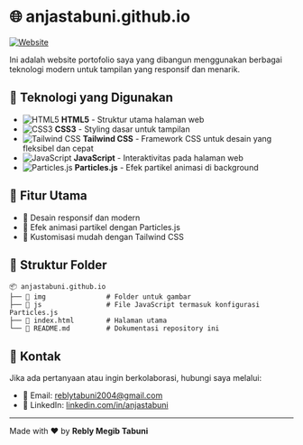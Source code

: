 # 🌐 anjastabuni.github.io

[![Website](https://img.shields.io/badge/Website-Live-blue?style=for-the-badge)](https://anjastabuni.github.io)

Ini adalah website portofolio saya yang dibangun menggunakan berbagai teknologi modern untuk tampilan yang responsif dan menarik.

## 🚀 Teknologi yang Digunakan

- ![HTML5](https://img.shields.io/badge/HTML5-E34F26?style=for-the-badge&logo=html5&logoColor=white) **HTML5** - Struktur utama halaman web
- ![CSS3](https://img.shields.io/badge/CSS3-1572B6?style=for-the-badge&logo=css3&logoColor=white) **CSS3** - Styling dasar untuk tampilan
- ![Tailwind CSS](https://img.shields.io/badge/TailwindCSS-06B6D4?style=for-the-badge&logo=tailwindcss&logoColor=white) **Tailwind CSS** - Framework CSS untuk desain yang fleksibel dan cepat
- ![JavaScript](https://img.shields.io/badge/JavaScript-F7DF1E?style=for-the-badge&logo=javascript&logoColor=black) **JavaScript** - Interaktivitas pada halaman web
- ![Particles.js](https://img.shields.io/badge/Particles.js-0D47A1?style=for-the-badge&logo=javascript&logoColor=white) **Particles.js** - Efek partikel animasi di background

## 📌 Fitur Utama

- 🔹 Desain responsif dan modern
- 🔹 Efek animasi partikel dengan Particles.js
- 🔹 Kustomisasi mudah dengan Tailwind CSS

## 📂 Struktur Folder
```
📦 anjastabuni.github.io
├── 📂 img               # Folder untuk gambar
├── 📂 js                # File JavaScript termasuk konfigurasi Particles.js
├── 📜 index.html        # Halaman utama
└── 📜 README.md         # Dokumentasi repository ini
```

## 📧 Kontak
Jika ada pertanyaan atau ingin berkolaborasi, hubungi saya melalui:
- 📩 Email: [reblytabuni2004@gmail.com](mailto:your.reblytabuni2004@gmail.com)
- 💼 LinkedIn: [linkedin.com/in/anjastabuni](https://linkedin.com/in/reblytabuni22)

---
Made with ❤️ by **Rebly Megib Tabuni**
